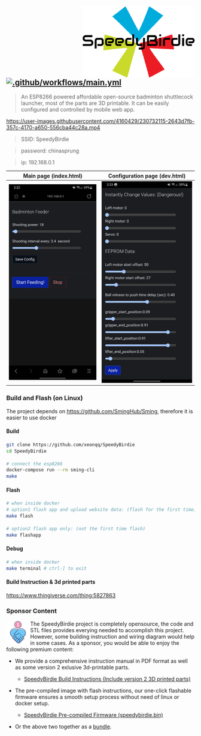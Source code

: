 <img src="pics/speedybirdie_logo_small.png" align="right" />

## [![.github/workflows/main.yml](https://github.com/xeonqq/SpeedyBirdie/actions/workflows/main.yml/badge.svg)](https://github.com/xeonqq/SpeedyBirdie/actions/workflows/main.yml)
> An ESP8266 powered affordable open-source badminton shuttlecock launcher, most of the parts are 3D printable. 
> It can be easily configured and controlled by mobile web app.

 <!--<a class="bmc-button" target="_blank" href="https://paypal.me/xeonqq"><img src="https://raw.githubusercontent.com/stefan-niedermann/paypal-donate-button/master/paypal-donate-button.png" width="200" height="77" alt="Donate with PayPal">-->

https://user-images.githubusercontent.com/4160429/230732115-2643d7fb-357c-4170-a650-556cba44c28a.mp4

> SSID: SpeedyBirdie

> password: chinasprung

> ip: 192.168.0.1

Main page (index.html)     |  Configuration page (dev.html)
:-------------------------:|:-------------------------:
![](pics/phone1.jpg)  |  ![](pics/phone2.jpg)

### Build and Flash (on Linux)
The project depends on https://github.com/SmingHub/Sming, therefore it is easier to use docker

#### Build
```bash
git clone https://github.com/xeonqq/SpeedyBirdie
cd SpeedyBirdie

# connect the esp8266
docker-compose run --rm sming-cli
make
```

#### Flash
```bash
# when inside docker
# option1 flash app and upload website data: (flash for the first time)
make flash 

# option2 flash app only: (not the first time flash)
make flashapp
```

#### Debug
```bash
# when inside docker
make terminal # ctrl-] to exit
```

#### Build Instruction & 3d printed parts
https://www.thingiverse.com/thing:5827863



### Sponsor Content
<img align="left" width="64" height="64" src="pics/sponsorship.png" alt="sponsor">


The SpeedyBirdie project is completely opensource, the code and STL files provides everying needed to accomplish this project. 
However, some building instruction and wiring diagram would help in some cases. As a sponsor, you would be able to enjoy the following premium content:

* We provide a comprehensive instruction manual in PDF format as well as some version 2 exlusive 3d-printable parts.

  - [SpeedyBirdie Build Instructions (Include version 2 3D printed parts)](https://payhip.com/b/13kHF)

* The pre-compiled image with flash instructions, our one-click flashable firmware ensures a smooth setup process without need of linux or docker setup.

  - [SpeedyBirdie Pre-compiled Firmware (speedybirdie.bin)](https://payhip.com/b/kO4ir)

* Or the above two together as a [bundle](https://payhip.com/b/9Ng2s).
